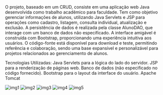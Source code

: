 O projeto, baseado em um CRUD, consiste em uma aplicação web Java desenvolvida como trabalho acadêmico para faculdade. Tem como objetivo gerenciar informações de alunos, utilizando Java Servlets e JSP para operações como cadastro, listagem, consulta individual, atualização e exclusão. A persistência de dados é realizada pela classe AlunoDAO, que interage com um banco de dados não especificado. A interface amigável é construída com Bootstrap, proporcionando uma experiência intuitiva aos usuários. O código-fonte está disponível para download e teste, permitindo referência e colaboração, sendo uma base expansível e personalizável para projetos relacionados ao gerenciamento de alunos.

Tecnologias Utilizadas:
Java Servlets para a lógica do lado do servidor.
JSP para a renderização de páginas web.
Banco de dados (não especificado no código fornecido).
Bootstrap para o layout da interface do usuário.
Apache Tomcat

![img1](https://github.com/GustavoChaconDeveloper/Java---CRUD-Servlet/assets/117042170/9161c6bc-6869-449d-8fd0-0b1262a85c54)
![img2](https://github.com/GustavoChaconDeveloper/Java---CRUD-Servlet/assets/117042170/9693f407-f615-4a3e-ab84-c66358b67ec0)
![img3](https://github.com/GustavoChaconDeveloper/Java---CRUD-Servlet/assets/117042170/fb27d2aa-935f-4267-8c86-fe4bb99bcf40)
![img4](https://github.com/GustavoChaconDeveloper/Java---CRUD-Servlet/assets/117042170/16a6033b-9753-45b5-b512-ce91bfebd7b8)
![img5](https://github.com/GustavoChaconDeveloper/Java---CRUD-Servlet/assets/117042170/36c3dd04-e56d-433c-bf5a-1748f5547d9d)
